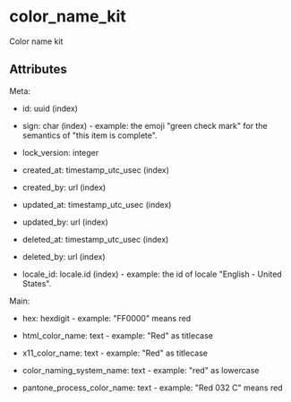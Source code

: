 # color_name_kit

Color name kit


## Attributes

Meta:

  * id: uuid (index)

  * sign: char (index) - example: the emoji "green check mark" for the semantics of "this item is complete".

  * lock_version: integer

  * created_at: timestamp_utc_usec (index)

  * created_by: url (index)

  * updated_at: timestamp_utc_usec (index)

  * updated_by: url (index)

  * deleted_at: timestamp_utc_usec (index)

  * deleted_by: url (index)

  * locale_id: locale.id (index) - example: the id of locale "English - United States".

Main:

  * hex: hexdigit - example: "FF0000" means red

  * html_color_name: text - example: "Red" as titlecase

  * x11_color_name: text - example: "Red" as titlecase

  * color_naming_system_name: text - example: "red" as lowercase

  * pantone_process_color_name: text - example: "Red 032 C" means red

